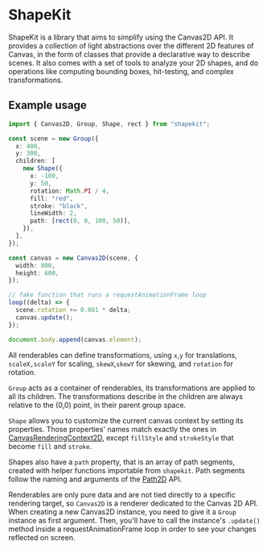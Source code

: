 # ShapeKit

ShapeKit is a library that aims to simplify using the Canvas2D API.
It provides a collection of light abstractions over the different 2D features of Canvas, in the form of classes that provide a declarative way to describe scenes.
It also comes with a set of tools to analyze your 2D shapes, and do operations like computing bounding boxes, hit-testing, and complex transformations.

## Example usage

```ts
import { Canvas2D, Group, Shape, rect } from "shapekit";

const scene = new Group({
  x: 400,
  y: 300,
  children: [
    new Shape({
      x: -100,
      y: 50,
      rotation: Math.PI / 4,
      fill: "red",
      stroke: "black",
      lineWidth: 2,
      path: [rect(0, 0, 100, 50)],
    }),
  ],
});

const canvas = new Canvas2D(scene, {
  width: 800,
  height: 600,
});

// fake function that runs a requestAnimationFrame loop
loop((delta) => {
  scene.rotation += 0.001 * delta;
  canvas.update();
});

document.body.append(canvas.element);
```

All renderables can define transformations, using `x`,`y` for translations, `scaleX,scaleY` for scaling, `skewX`,`skewY` for skewing, and `rotation` for rotation.

`Group` acts as a container of renderables, its transformations are applied to all its children.
The transformations describe in the children are always relative to the (0,0) point, in their parent group space.

`Shape` allows you to customize the current canvas context by setting its properties.
Those properties' names match exactly the ones in [CanvasRenderingContext2D](https://developer.mozilla.org/en-US/docs/Web/API/CanvasRenderingContext2D), except `fillStyle` and `strokeStyle` that become `fill` and `stroke`.

Shapes also have a `path` property, that is an array of path segments, created with helper functions importable from `shapekit`.
Path segments follow the naming and arguments of the [Path2D](https://developer.mozilla.org/en-US/docs/Web/API/Path2D) API.

Renderables are only pure data and are not tied directly to a specific rendering target, so `Canvas2D` is a renderer dedicated to the Canvas 2D API.
When creating a new Canvas2D instance, you need to give it a `Group` instance as first argument.
Then, you'll have to call the instance's `.update()` method inside a requestAnimationFrame loop in order to see your changes reflected on screen.
